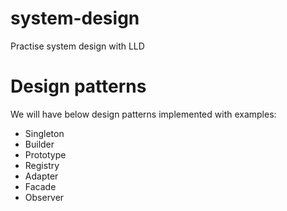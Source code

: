 # system-design
Practise system design with LLD
# Design patterns
We will have below design patterns implemented with examples: 
- Singleton
- Builder
- Prototype
- Registry
- Adapter
- Facade
- Observer